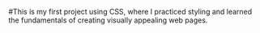 #This is my first project using CSS, where I practiced styling and learned the fundamentals of creating visually appealing web pages.